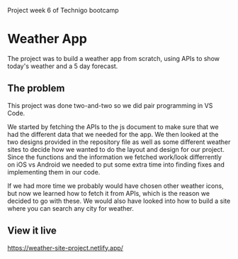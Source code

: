 Project week 6 of Technigo bootcamp

# Weather App

The project was to build a weather app from scratch, using APIs to show today's weather and a 5 day forecast.

## The problem

This project was done two-and-two so we did pair programming in VS Code.

We started by fetching the APIs to the js document to make sure that we had the different data that we needed for the app.
We then looked at the two designs provided in the repository file as well as some different weather sites to decide how we wanted to do the layout and design for our project.
Since the functions and the information we fetched work/look differrently on iOS vs Android we needed to put some extra time into finding fixes and implementing them in our code.

If we had more time we probably would have chosen other weather icons, but now we learned how to fetch it from APIs, which is the reason we decided to go with these.
We would also have looked into how to build a site where you can search any city for weather.


## View it live

https://weather-site-project.netlify.app/
